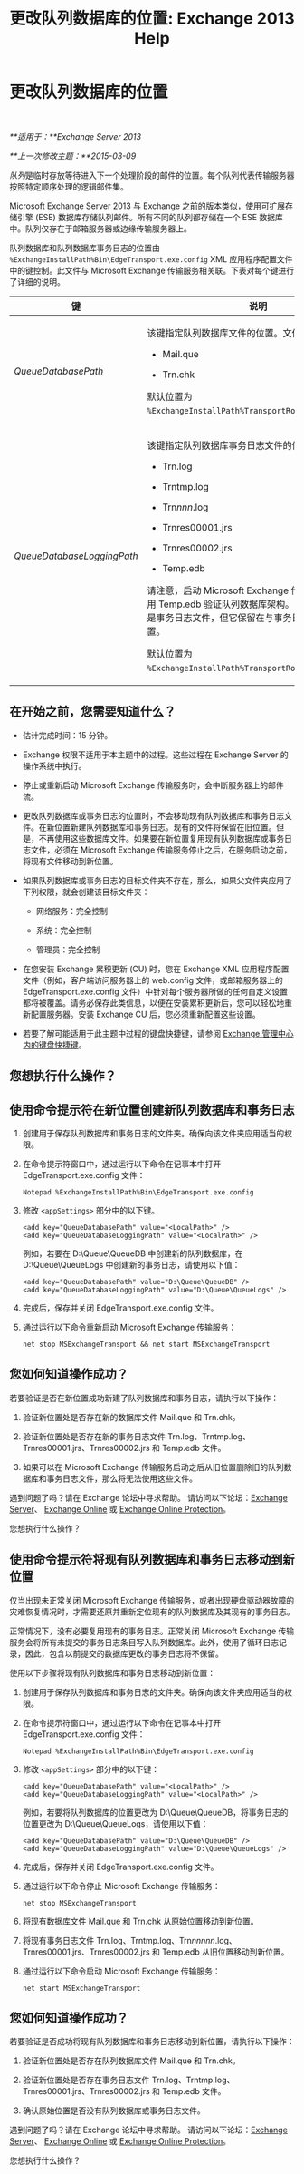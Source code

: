 ﻿---
title: '更改队列数据库的位置: Exchange 2013 Help'
TOCTitle: 更改队列数据库的位置
ms:assetid: f170cb0c-04a9-4fa7-b594-206e3a787e14
ms:mtpsurl: https://technet.microsoft.com/zh-cn/library/Bb125177(v=EXCHG.150)
ms:contentKeyID: 51408290
ms.date: 01/11/2018
mtps_version: v=EXCHG.150
ms.translationtype: HT
---

# 更改队列数据库的位置

 

_**适用于：**Exchange Server 2013_

_**上一次修改主题：**2015-03-09_

*队列*是临时存放等待进入下一个处理阶段的邮件的位置。每个队列代表传输服务器按照特定顺序处理的逻辑邮件集。

Microsoft Exchange Server 2013 与 Exchange 之前的版本类似，使用可扩展存储引擎 (ESE) 数据库存储队列邮件。所有不同的队列都存储在一个 ESE 数据库中。队列仅存在于邮箱服务器或边缘传输服务器上。

队列数据库和队列数据库事务日志的位置由 `%ExchangeInstallPath%Bin\EdgeTransport.exe.config` XML 应用程序配置文件中的键控制。此文件与 Microsoft Exchange 传输服务相关联。下表对每个键进行了详细的说明。


<table>
<colgroup>
<col style="width: 50%" />
<col style="width: 50%" />
</colgroup>
<thead>
<tr class="header">
<th>键</th>
<th>说明</th>
</tr>
</thead>
<tbody>
<tr class="odd">
<td><p><em>QueueDatabasePath</em></p></td>
<td><p>该键指定队列数据库文件的位置。文件包括：</p>
<ul>
<li><p>Mail.que</p></li>
<li><p>Trn.chk</p></li>
</ul>
<p>默认位置为 <code>%ExchangeInstallPath%TransportRoles\data\Queue</code>。</p></td>
</tr>
<tr class="even">
<td><p><em>QueueDatabaseLoggingPath</em></p></td>
<td><p>该键指定队列数据库事务日志文件的位置。文件包括：</p>
<ul>
<li><p>Trn.log</p></li>
<li><p>Trntmp.log</p></li>
<li><p>Trn<em>nnn</em>.log</p></li>
<li><p>Trnres00001.jrs</p></li>
<li><p>Trnres00002.jrs</p></li>
<li><p>Temp.edb</p></li>
</ul>
<p>请注意，启动 Microsoft Exchange 传输服务时，将使用 Temp.edb 验证队列数据库架构。尽管 Temp.edb 不是事务日志文件，但它保留在与事务日志文件相同的位置。</p>
<p>默认位置为 <code>%ExchangeInstallPath%TransportRoles\data\Queue</code>。</p></td>
</tr>
</tbody>
</table>


## 在开始之前，您需要知道什么？

  - 估计完成时间：15 分钟。

  - Exchange 权限不适用于本主题中的过程。这些过程在 Exchange Server 的操作系统中执行。

  - 停止或重新启动 Microsoft Exchange 传输服务时，会中断服务器上的邮件流。

  - 更改队列数据库或事务日志的位置时，不会移动现有队列数据库和事务日志文件。在新位置新建队列数据库和事务日志。现有的文件将保留在旧位置。但是，不再使用这些数据库文件。如果要在新位置复用现有队列数据库或事务日志文件，必须在 Microsoft Exchange 传输服务停止之后，在服务启动之前，将现有文件移动到新位置。

  - 如果队列数据库或事务日志的目标文件夹不存在，那么，如果父文件夹应用了下列权限，就会创建该目标文件夹：
    
      - 网络服务：完全控制
    
      - 系统：完全控制
    
      - 管理员：完全控制

  - 在您安装 Exchange 累积更新 (CU) 时，您在 Exchange XML 应用程序配置文件（例如，客户端访问服务器上的 web.config 文件，或邮箱服务器上的 EdgeTransport.exe.config 文件）中针对每个服务器所做的任何自定义设置都将被覆盖。请务必保存此类信息，以便在安装累积更新后，您可以轻松地重新配置服务器。安装 Exchange CU 后，您必须重新配置这些设置。

  - 若要了解可能适用于此主题中过程的键盘快捷键，请参阅 [Exchange 管理中心内的键盘快捷键](keyboard-shortcuts-in-the-exchange-admin-center-exchange-online-protection-help.md)。

## 您想执行什么操作？

## 使用命令提示符在新位置创建新队列数据库和事务日志

1.  创建用于保存队列数据库和事务日志的文件夹。确保向该文件夹应用适当的权限。

2.  在命令提示符窗口中，通过运行以下命令在记事本中打开 EdgeTransport.exe.config 文件：
    
        Notepad %ExchangeInstallPath%Bin\EdgeTransport.exe.config

3.  修改 `<appSettings>` 部分中的以下键。
    
        <add key="QueueDatabasePath" value="<LocalPath>" />
        <add key="QueueDatabaseLoggingPath" value="<LocalPath>" />
    
    例如，若要在 D:\\Queue\\QueueDB 中创建新的队列数据库，在 D:\\Queue\\QueueLogs 中创建新的事务日志，请使用以下值：
    
        <add key="QueueDatabasePath" value="D:\Queue\QueueDB" />
        <add key="QueueDatabaseLoggingPath" value="D:\Queue\QueueLogs" />

4.  完成后，保存并关闭 EdgeTransport.exe.config 文件。

5.  通过运行以下命令重新启动 Microsoft Exchange 传输服务：
    
        net stop MSExchangeTransport && net start MSExchangeTransport

## 您如何知道操作成功？

若要验证是否在新位置成功新建了队列数据库和事务日志，请执行以下操作：

1.  验证新位置处是否存在新的数据库文件 Mail.que 和 Trn.chk。

2.  验证新位置处是否存在新的事务日志文件 Trn.log、Trntmp.log、Trnres00001.jrs、Trnres00002.jrs 和 Temp.edb 文件。

3.  如果可以在 Microsoft Exchange 传输服务启动之后从旧位置删除旧的队列数据库和事务日志文件，那么将无法使用这些文件。

遇到问题了吗？请在 Exchange 论坛中寻求帮助。 请访问以下论坛：[Exchange Server](https://go.microsoft.com/fwlink/p/?linkid=60612)、 [Exchange Online](https://go.microsoft.com/fwlink/p/?linkid=267542) 或 [Exchange Online Protection](https://go.microsoft.com/fwlink/p/?linkid=285351)。

您想执行什么操作？

## 使用命令提示符将现有队列数据库和事务日志移动到新位置

仅当出现未正常关闭 Microsoft Exchange 传输服务，或者出现硬盘驱动器故障的灾难恢复情况时，才需要还原并重新定位现有的队列数据库及其现有的事务日志。

正常情况下，没有必要复用现有的事务日志。正常关闭 Microsoft Exchange 传输服务会将所有未提交的事务日志条目写入队列数据库。此外，使用了循环日志记录，因此，包含以前提交的数据库更改的事务日志将不保留。

使用以下步骤将现有队列数据库和事务日志移动到新位置：

1.  创建用于保存队列数据库和事务日志的文件夹。确保向该文件夹应用适当的权限。

2.  在命令提示符窗口中，通过运行以下命令在记事本中打开 EdgeTransport.exe.config 文件：
    
        Notepad %ExchangeInstallPath%Bin\EdgeTransport.exe.config

3.  修改 `<appSettings>` 部分中的以下键：
    
        <add key="QueueDatabasePath" value="<LocalPath>" />
        <add key="QueueDatabaseLoggingPath" value="<LocalPath>" />
    
    例如，若要将队列数据库的位置更改为 D:\\Queue\\QueueDB，将事务日志的位置更改为 D:\\Queue\\QueueLogs，请使用以下值：
    
        <add key="QueueDatabasePath" value="D:\Queue\QueueDB" />
        <add key="QueueDatabaseLoggingPath" value="D:\Queue\QueueLogs" />

4.  完成后，保存并关闭 EdgeTransport.exe.config 文件。

5.  通过运行以下命令停止 Microsoft Exchange 传输服务：
    
        net stop MSExchangeTransport

6.  将现有数据库文件 Mail.que 和 Trn.chk 从原始位置移动到新位置。

7.  将现有事务日志文件 Trn.log、Trntmp.log、Trn*nnnnn*.log、Trnres00001.jrs、Trnres00002.jrs 和 Temp.edb 从旧位置移动到新位置。

8.  通过运行以下命令启动 Microsoft Exchange 传输服务：
    
        net start MSExchangeTransport

## 您如何知道操作成功？

若要验证是否成功将现有队列数据库和事务日志移动到新位置，请执行以下操作：

1.  验证新位置处是否存在队列数据库文件 Mail.que 和 Trn.chk。

2.  验证新位置处是否存在事务日志文件 Trn.log、Trntmp.log、Trnres00001.jrs、Trnres00002.jrs 和 Temp.edb 文件。

3.  确认原始位置是否没有队列数据库或事务日志文件。

遇到问题了吗？请在 Exchange 论坛中寻求帮助。 请访问以下论坛：[Exchange Server](https://go.microsoft.com/fwlink/p/?linkid=60612)、 [Exchange Online](https://go.microsoft.com/fwlink/p/?linkid=267542) 或 [Exchange Online Protection](https://go.microsoft.com/fwlink/p/?linkid=285351)。

您想执行什么操作？


